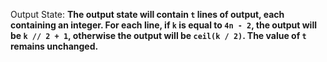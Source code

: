Output State: **The output state will contain `t` lines of output, each containing an integer. For each line, if `k` is equal to `4n - 2`, the output will be `k // 2 + 1`, otherwise the output will be `ceil(k / 2)`. The value of `t` remains unchanged.**